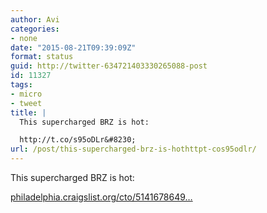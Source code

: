 ```yaml
---
author: Avi
categories:
- none
date: "2015-08-21T09:39:09Z"
format: status
guid: http://twitter-634721403330265088-post
id: 11327
tags:
- micro
- tweet
title: |
  This supercharged BRZ is hot:

  http://t.co/s95oDLr&#8230;
url: /post/this-supercharged-brz-is-hothttpt-cos95odlr/
---
```

This supercharged BRZ is hot:

[philadelphia.craigslist.org/cto/5141678649…](http://philadelphia.craigslist.org/cto/5141678649.html)